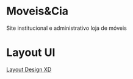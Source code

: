 # Moveis&Cia 

Site institucional e administrativo loja de móveis 

# Layout UI 
[ Layout Design XD ](https://xd.adobe.com/view/192b8faa-1b88-43d1-67d1-617afae04992-6f1a/)